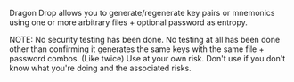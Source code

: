 Dragon Drop allows you to generate/regenerate key pairs or mnemonics using one or more arbitrary files + optional password as entropy. 

NOTE:
No security testing has been done. 
No testing at all has been done other than confirming it generates the same keys with the same file + password combos. (Like twice)
Use at your own risk. Don't use if you don't know what you're doing and the associated risks. 
